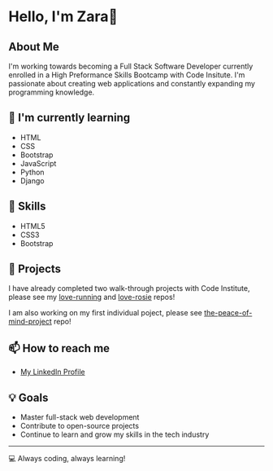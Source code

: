 # Hello, I'm Zara👋

## About Me
I'm working towards becoming a Full Stack Software Developer currently enrolled in a High Preformance Skills Bootcamp with Code Insitute. I'm passionate about creating web applications and constantly expanding my programming knowledge.

## 🌱 I'm currently learning
- HTML
- CSS
- Bootstrap
- JavaScript 
- Python 
- Django

## 💼 Skills
- HTML5
- CSS3
- Bootstrap

## 🚀 Projects

I have already completed two walk-through projects with Code Institute, please see my [love-running](https://github.com/ZASamm/love-running) and [love-rosie](https://github.com/ZASamm/love-Rosie) repos!

I am also working on my first individual poject, please see [the-peace-of-mind-project](https://github.com/ZASamm/the-peace-of-mind-project) repo!

## 📫 How to reach me
- [My LinkedIn Profile](https://www.linkedin.com/in/zara-samm-62b702169/)

## 💡 Goals
- Master full-stack web development
- Contribute to open-source projects
- Continue to learn and grow my skills in the tech industry

---

💻 Always coding, always learning!
